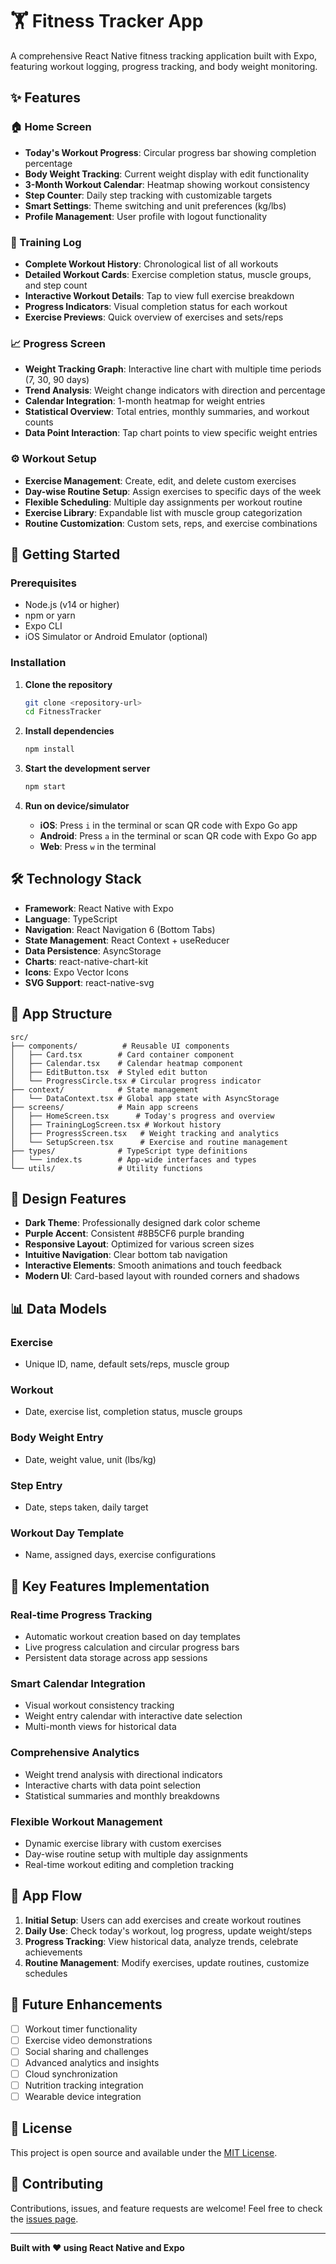 # 🏋️ Fitness Tracker App

A comprehensive React Native fitness tracking application built with Expo, featuring workout logging, progress tracking, and body weight monitoring.

## ✨ Features

### 🏠 Home Screen
- **Today's Workout Progress**: Circular progress bar showing completion percentage
- **Body Weight Tracking**: Current weight display with edit functionality
- **3-Month Workout Calendar**: Heatmap showing workout consistency
- **Step Counter**: Daily step tracking with customizable targets
- **Smart Settings**: Theme switching and unit preferences (kg/lbs)
- **Profile Management**: User profile with logout functionality

### 📓 Training Log
- **Complete Workout History**: Chronological list of all workouts
- **Detailed Workout Cards**: Exercise completion status, muscle groups, and step count
- **Interactive Workout Details**: Tap to view full exercise breakdown
- **Progress Indicators**: Visual completion status for each workout
- **Exercise Previews**: Quick overview of exercises and sets/reps

### 📈 Progress Screen
- **Weight Tracking Graph**: Interactive line chart with multiple time periods (7, 30, 90 days)
- **Trend Analysis**: Weight change indicators with direction and percentage
- **Calendar Integration**: 1-month heatmap for weight entries
- **Statistical Overview**: Total entries, monthly summaries, and workout counts
- **Data Point Interaction**: Tap chart points to view specific weight entries

### ⚙️ Workout Setup
- **Exercise Management**: Create, edit, and delete custom exercises
- **Day-wise Routine Setup**: Assign exercises to specific days of the week
- **Flexible Scheduling**: Multiple day assignments per workout routine
- **Exercise Library**: Expandable list with muscle group categorization
- **Routine Customization**: Custom sets, reps, and exercise combinations

## 🚀 Getting Started

### Prerequisites
- Node.js (v14 or higher)
- npm or yarn
- Expo CLI
- iOS Simulator or Android Emulator (optional)

### Installation

1. **Clone the repository**
   ```bash
   git clone <repository-url>
   cd FitnessTracker
   ```

2. **Install dependencies**
   ```bash
   npm install
   ```

3. **Start the development server**
   ```bash
   npm start
   ```

4. **Run on device/simulator**
   - **iOS**: Press `i` in the terminal or scan QR code with Expo Go app
   - **Android**: Press `a` in the terminal or scan QR code with Expo Go app
   - **Web**: Press `w` in the terminal

## 🛠️ Technology Stack

- **Framework**: React Native with Expo
- **Language**: TypeScript
- **Navigation**: React Navigation 6 (Bottom Tabs)
- **State Management**: React Context + useReducer
- **Data Persistence**: AsyncStorage
- **Charts**: react-native-chart-kit
- **Icons**: Expo Vector Icons
- **SVG Support**: react-native-svg

## 📱 App Structure

```
src/
├── components/          # Reusable UI components
│   ├── Card.tsx        # Card container component
│   ├── Calendar.tsx    # Calendar heatmap component
│   ├── EditButton.tsx  # Styled edit button
│   └── ProgressCircle.tsx # Circular progress indicator
├── context/            # State management
│   └── DataContext.tsx # Global app state with AsyncStorage
├── screens/            # Main app screens
│   ├── HomeScreen.tsx      # Today's progress and overview
│   ├── TrainingLogScreen.tsx # Workout history
│   ├── ProgressScreen.tsx   # Weight tracking and analytics
│   └── SetupScreen.tsx      # Exercise and routine management
├── types/              # TypeScript type definitions
│   └── index.ts        # App-wide interfaces and types
└── utils/              # Utility functions
```

## 🎨 Design Features

- **Dark Theme**: Professionally designed dark color scheme
- **Purple Accent**: Consistent #8B5CF6 purple branding
- **Responsive Layout**: Optimized for various screen sizes
- **Intuitive Navigation**: Clear bottom tab navigation
- **Interactive Elements**: Smooth animations and touch feedback
- **Modern UI**: Card-based layout with rounded corners and shadows

## 📊 Data Models

### Exercise
- Unique ID, name, default sets/reps, muscle group

### Workout
- Date, exercise list, completion status, muscle groups

### Body Weight Entry
- Date, weight value, unit (lbs/kg)

### Step Entry
- Date, steps taken, daily target

### Workout Day Template
- Name, assigned days, exercise configurations

## 🔧 Key Features Implementation

### Real-time Progress Tracking
- Automatic workout creation based on day templates
- Live progress calculation and circular progress bars
- Persistent data storage across app sessions

### Smart Calendar Integration
- Visual workout consistency tracking
- Weight entry calendar with interactive date selection
- Multi-month views for historical data

### Comprehensive Analytics
- Weight trend analysis with directional indicators
- Interactive charts with data point selection
- Statistical summaries and monthly breakdowns

### Flexible Workout Management
- Dynamic exercise library with custom exercises
- Day-wise routine setup with multiple day assignments
- Real-time workout editing and completion tracking

## 🎯 App Flow

1. **Initial Setup**: Users can add exercises and create workout routines
2. **Daily Use**: Check today's workout, log progress, update weight/steps
3. **Progress Tracking**: View historical data, analyze trends, celebrate achievements
4. **Routine Management**: Modify exercises, update routines, customize schedules

## 🚀 Future Enhancements

- [ ] Workout timer functionality
- [ ] Exercise video demonstrations
- [ ] Social sharing and challenges
- [ ] Advanced analytics and insights
- [ ] Cloud synchronization
- [ ] Nutrition tracking integration
- [ ] Wearable device integration

## 📄 License

This project is open source and available under the [MIT License](LICENSE).

## 🤝 Contributing

Contributions, issues, and feature requests are welcome! Feel free to check the [issues page](issues).

---

**Built with ❤️ using React Native and Expo**